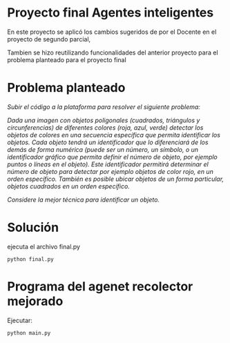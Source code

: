 # Proyecto final Agentes inteligentes
En este proyecto se aplicó los cambios sugeridos de por el Docente en el proyecto de segundo parcial, 

Tambien se hizo reutilizando funcionalidades del anterior proyecto para el problema planteado para el proyecto final

# Problema planteado

*Subir el código a la plataforma para resolver el siguiente problema:*

*Dada una imagen con objetos poligonales (cuadrados, triángulos y circunferencias) de diferentes colores (roja, azul, verde) detectar los objetos de colores en una secuencia específica que permita identificar los objetos. Cada objeto tendrá un identificador que lo diferenciará de los demás de forma numérica (puede ser un número, un símbolo, o un identificador gráfico que permita definir el número de objeto, por ejemplo puntos o líneas en el objeto). Este identificador permitirá determinar el número de objeto para detectar por ejemplo objetos de color rojo, en un orden específico. También es posible ubicar objetos de un forma particular, objetos cuadrados en un orden específico.*

*Considere la mejor técnica para identificar un objeto.*

# Solución

ejecuta el archivo final.py
```
python final.py
```
# Programa del agenet recolector mejorado
Ejecutar:
```
python main.py
```